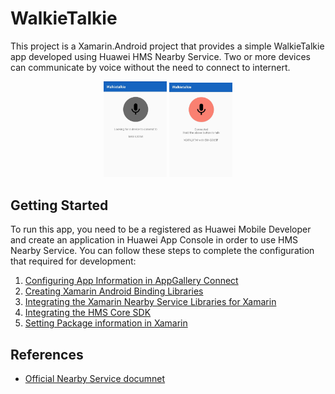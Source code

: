 # WalkieTalkie

This project is a Xamarin.Android project that provides a simple WalkieTalkie app developed using Huawei HMS Nearby Service. Two or more devices can communicate by voice without the need to connect to internert.

<p align="middle">
 <img src="./Assets/xwalkietalkie1.jpg" width=20% />
 <img src="./Assets/xwalkietalkie2.jpg" width=20% />
</p>

## Getting Started

To run this app, you need to be a registered as Huawei Mobile Developer and create an application in Huawei App Console in order to use HMS Nearby Service. You can follow these steps to complete the configuration that required for development:

1. [Configuring App Information in AppGallery Connect](https://developer.huawei.com/consumer/en/doc/development/HMS-Plugin-Guides/config-agc-0000001062955576)
2. [Creating Xamarin Android Binding Libraries](https://developer.huawei.com/consumer/en/doc/development/HMS-Plugin-Guides/libbinding-0000001062477766)
3. [Integrating the Xamarin Nearby Service Libraries for Xamarin](https://developer.huawei.com/consumer/en/doc/development/HMS-Plugin-Guides/integrate-plugin-0000001062747439)
4. [Integrating the HMS Core SDK](https://developer.huawei.com/consumer/en/doc/development/HMS-Plugin-Guides/integrating-sdk-0000001062235669)
5. [Setting Package information in Xamarin](https://developer.huawei.com/consumer/en/doc/development/HMS-Plugin-Guides/setting-package-0000001062489833)

## References

- [Official Nearby Service documnet](https://developer.huawei.com/consumer/en/doc/development/HMS-Plugin-Guides/introduction-0000001062477568)